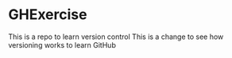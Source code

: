 # GHExercise
This is a repo to learn version control
This is a change to see how versioning works to learn GitHub

